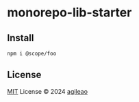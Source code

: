 # monorepo-lib-starter

## Install

```bash
npm i @scope/foo
```

## License

[MIT](./LICENSE) License © 2024 [agileao](https://github.com/agileago)
